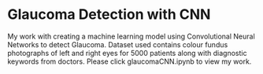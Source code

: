 # Glaucoma Detection with CNN

My work with creating a machine learning model using Convolutional Neural Networks to detect Glaucoma. Dataset used contains colour fundus photographs of left and right eyes for 5000 patients along with diagnostic keywords from doctors. Please click glaucomaCNN.ipynb to view my work. 
